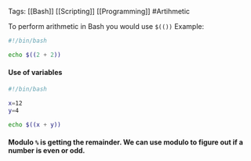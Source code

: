 Tags: [[Bash]] [[Scripting]] [[Programming]] #Artihmetic

To perform arithmetic in Bash you would use `$(())`
Example:
```Bash
#!/bin/bash

echo $((2 + 2))
```

#### Use of variables
```Bash
#!/bin/bash

x=12
y=4

echo $((x + y))
```

 #### Modulo `%` is getting the remainder. We can use modulo to figure out if a number is even or odd.

   
 